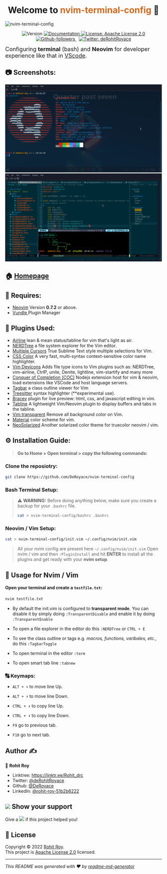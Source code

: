 <h1 style="text-align: center; font-weight:bold">Welcome to <font color="chocolate">nvim-terminal-config</font> 👋</h1>
<img src="https://socialify.git.ci/DeRoyace/nvim-terminal-config/image?description=1&descriptionEditable=This%20repo%20is%20made%20for%20nvim%20and%20bash%20terminal%20setup%20for%20better%20development%20experience.&font=Inter&forks=1&issues=1&language=1&name=1&owner=1&pattern=Charlie%20Brown&pulls=1&stargazers=1&theme=Dark" alt="nvim-terminal-config"  />

<p style="text-align: center">
  <img alt="Version" src="https://img.shields.io/badge/version-v0.1-red.svg?cacheSeconds=2592000&style=flat" height="24px" />
  <a href="https://github.com/DeRoyace/nvim-terminal-config/blob/master/README.md" target="_blank">
    <img alt="Documentation" src="https://img.shields.io/badge/documentation-✔-success.svg" height="24px"/>
  </a>
  <a href="https://github.com/DeRoyace/nvim-terminal-config/blob/master/LICENSE" target="_blank">
    <img alt="License: Apache License 2.0" src="https://img.shields.io/github/license/DeRoyace/nvim-terminal-config?color=darkcyan&style=flat" height="24px" />
  </a>
  <a href="https://github.com/DeRoyace">
    <img alt="Github-followers" src="https://img.shields.io/github/followers/deroyace?color=gold&logo=github" height="24px" />
  </a>&nbsp
  <a href="https://twitter.com/deRohitRoyace" target="_blank">
    <img alt="Twitter: deRohitRoyace" src="https://img.shields.io/twitter/follow/deRohitRoyace.svg?style=social" height="24px"/>
  </a>
</p>

<font size="+1"> Configuring <strong>terminal</strong> (bash) and <strong>Neovim</strong> for developer experience like that in <a href="https://code.visualstudio.com/">VScode</a>.</font>

## 📷 Screenshots:
<img src="images/bash_terminal.png" alt="Terminal-snapshot" />
<img src="images/vim_editor.png" alt="Vim-editor-snapshot" />

## 🏠 [Homepage](https://github.com/DeRoyace/nvim-terminal-config)

## 📌 Requires:

* <a href="https://github.com/neovim/neovim/releases/tag/v0.7.2">Neovim</a> Version **0.7.2** or above.
* <a href="https://github.com/VundleVim/Vundle.vim">Vundle </a>Plugin Manager 

## 🔌 Plugins Used:
* <a href="https://github.com/vim-airline/vim-airline">Airline</a> lean & mean status/tabline for vim that's light as air.
* <a href="https://github.com/preservim/nerdtree">NERDTree</a> a file system explorer for the Vim editor.
* <a href="https://github.com/terryma/vim-multiple-cursors">Multiple Cursors</a> True Sublime Text style multiple selections for Vim.
* <a href="https://github.com/ap/vim-css-color">CSS Color</a> A very fast, multi-syntax context-sensitive color name highlighter.
* <a href="https://github.com/ryanoasis/vim-devicons">Vim Devicons</a> Adds file type icons to Vim plugins such as: NERDTree, vim-airline, CtrlP, unite, Denite, lightline, vim-startify and many more
* <a href="https://github.com/neoclide/coc.nvim">Conquer of Completion (COC)</a> Nodejs extension host for vim & neovim, load extensions like VSCode and host language servers.
* <a href="https://github.com/preservim/tagbar">Tagbar</a> a class outline viewer for Vim
* <a href="https://github.com/nvim-treesitter/nvim-treesitter">Treesitter</a> syntax highlighter (**experimental use).
* <a href="https://github.com/turbio/bracey.vim">Bracey</a> plugin for live preview: html, css, and javascript editing in vim.
* <a href="https://github.com/pacha/vem-tabline">Tabline</a> A lightweight Vim/Neovim plugin to display buffers and tabs in the tabline.
* <a href="https://github.com/tribela/vim-transparent">Vim transparent</a> Remove all background color on Vim.
* <a href="https://github.com/kaicataldo/material.vim">Material</a> color scheme for vim.
* <a href="https://github.com/overcache/NeoSolarized">NeoSolarized</a> Another solarized color theme for truecolor neovim / vim.

## ⚙ Installation Guide:

> #### Go to **Home** > Open terminal > copy the following commands:
### **Clone the reposiotry:**
```sh
git clone https://github.com/DeRoyace/nvim-terminal-config
```
### Bash Terminal Setup:
> ⚠️ **WARNING:** Before doing anything below, make sure you create a backup for your ```.bashrc``` file.
>```sh
>cat > nvim-terminal-config/bashrc .bashrc
>```
### Neovim / Vim Setup:
```sh
cat > nvim-terminal-config/init.vim ~/.config/nvim/init.vim
```
> All your nvim config are present here ```~/.config/nvim/init.vim```
> Open nvim / vim and then ```:PluginInstall``` and hit **ENTER** to install all the plugins and get ready with your **nvim setup**.

## 🔰 Usage for Nvim / Vim
#### Open your terminal and create a ```testfile.txt```:
```sh
nvim testfile.txt
```
* By default the init.vim is configured to **transparent mode**. You can disable it by simply doing ```:TransparentDisable``` and enable it by doing ```:TransparentEnable```

* To open a file explorer in the editor do this ```:NERDTree``` or ```CTRL + E ```

* To see the class outline or tags e.g. *macros, functions, varibales, etc.*, do this ```:TagbarToggle ```

* To open terminal in the editor ```:term```
* To open smart tab line ```:tabnew```

### 🔠 Keymaps:
* ```ALT + ⬆``` to move line Up.
* ```ALT + ⬇``` to move line Down.

* ```CTRL + ⬆``` to copy line Up. 
* ```CTRL + ⬇``` to copy line Down.

* ```F9``` go to previous tab.
* ```F10``` go to next tab.

## Author ✍

👤 **Rohit Roy**

* Linktree: https://linktr.ee/Rohit_drc
* Twitter: [@deRohitRoyace](https://twitter.com/deRohitRoyace)
* Github: [@DeRoyace](https://github.com/DeRoyace)
* LinkedIn: [@rohit-roy-51b2b6222](https://linkedin.com/in/rohit-roy-51b2b6222)

## <img src="https://user-images.githubusercontent.com/88644839/182035669-4393bc12-8507-4aca-986a-6cb2c45b405a.png" width="27px" /> Show your support

Give a <img src="https://img.shields.io/github/stars/deroyace/nvim-terminal-config?color=darkcyan&label=%E2%AD%90%20Starred"/> if this project helped you!

## 📝 License

Copyright © 2022 [Rohit Roy](https://github.com/DeRoyace).<br />
This project is [Apache License 2.0](https://github.com/DeRoyace/nvim-terminal-config/blob/master/LICENSE) licensed.

***
_This README was generated with ❤️ by [readme-md-generator](https://github.com/kefranabg/readme-md-generator)_
